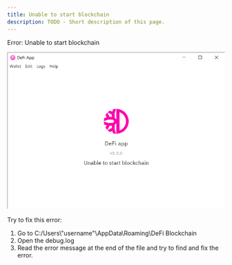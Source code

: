 ```yaml
---
title: Unable to start blockchain
description: TODO - Short description of this page.
---
```


Error: Unable to start blockchain

![center](./media/Unable_to_start_blockchain.png)

Try to fix this error:

1.  Go to C:/Users\\"username"\AppData\Roaming\DeFi Blockchain
2.  Open the debug.log
3.  Read the error message at the end of the file and try to find and fix the error.
